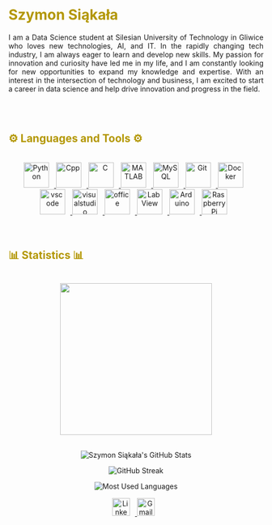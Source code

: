 <!-- Bio -->
<h1 style="color: #B39700"> <b> Szymon Siąkała </b> </h1>

<!-- GIF -->

<p align="justify">
    I am a Data Science student at Silesian University of Technology in Gliwice who loves new technologies, AI, and IT. In the rapidly changing tech industry, I am always eager to learn and develop new skills. My passion for innovation and curiosity have led me in my life, and I am constantly looking for new opportunities to expand my knowledge and expertise. With an interest in the intersection of technology and business, I am excited to start a career in data science and help drive innovation and progress in the field.
</p>
<br>
<br>

<!-- Languages and Tools -->
<h2 style="color: #B39700"> <b> ⚙️ Languages and Tools ⚙️ </b> </h2>
<br>

<!-- Icons resources -->
<!-- https://devicon.dev/ -->
<!-- https://www.flaticon.com/ -->
<div align="center">
    <a href="https://www.python.org/" target="_blank" rel="noreferrer">
        <img  alt="Python" height="50px" style="padding-right:10px" src="https://cdn.jsdelivr.net/gh/devicons/devicon/icons/python/python-original.svg"/>
    </a>
    <a href="https://isocpp.org/" target="_blank" rel="noreferrer">
        <img  alt="Cpp" height="50px" style="padding-right:10px" src="https://cdn.jsdelivr.net/gh/devicons/devicon/icons/cplusplus/cplusplus-original.svg"/>
    </a>
    <a href="https://www.cprogramming.com/" target="_blank" rel="noreferrer">
        <img  alt="C" height="50px" style="padding-right:10px" src="https://cdn.jsdelivr.net/gh/devicons/devicon/icons/c/c-original.svg"/>
    </a>
    <a href="https://www.mathworks.com/products/matlab.html" target="_blank" rel="noreferrer">
        <img  alt="MATLAB" height="50px" style="padding-right:10px" src="https://cdn.jsdelivr.net/gh/devicons/devicon/icons/matlab/matlab-original.svg"/>
    </a>
    <a href="https://www.mysql.com/" target="_blank" rel="noreferrer">
        <img  alt="MySQL" height="50px" style="padding-right:10px" src="https://cdn.jsdelivr.net/gh/devicons/devicon/icons/mysql/mysql-original.svg"/>
    </a>
    <a href="https://git-scm.com/" target="_blank" rel="noreferrer">
        <img  alt="Git" height="50px" style="padding-right:10px" src="https://cdn.jsdelivr.net/gh/devicons/devicon/icons/git/git-original.svg"/>
    </a>
    <a href="https://www.docker.com/" target="_blank" rel="noreferrer">
        <img  alt="Docker" height="50px" style="padding-right:10px" src="https://cdn.jsdelivr.net/gh/devicons/devicon/icons/docker/docker-plain-wordmark.svg"/>
    </a>
    <a href="https://code.visualstudio.com/" target="_blank" rel="noreferrer">
        <img  alt="vscode" height="50px" style="padding-right:10px"src="https://cdn.jsdelivr.net/gh/devicons/devicon/icons/vscode/vscode-original.svg"/>
    </a>
    <a href="https://visualstudio.microsoft.com/" target="_blank" rel="noreferrer">
        <img  alt="visualstudio" height="50px" style="padding-right:10px"src="https://cdn.jsdelivr.net/gh/devicons/devicon/icons/visualstudio/visualstudio-plain.svg"/>
    </a>
    <a href="https://www.office.com/" target="_blank" rel="noreferrer">
        <img  alt="office" height="50px" style="padding-right:10px"src="https://cdn-icons-png.flaticon.com/512/888/888867.png"/>
    </a>
    <a href="https://www.ni.com/en-au/shop/labview.html" target="_blank" rel="noreferrer">
        <img  alt="LabView" height="50px" style="padding-right:10px"src="https://cdn.jsdelivr.net/gh/devicons/devicon/icons/labview/labview-original.svg"/>
    </a>
    <a href="https://www.arduino.cc/" target="_blank" rel="noreferrer">
        <img  alt="Arduino" height="50px" style="padding-right:10px"src="https://cdn.jsdelivr.net/gh/devicons/devicon/icons/arduino/arduino-original.svg"/>
    </a>
    <a href="https://www.raspberrypi.org/" target="_blank" rel="noreferrer">
        <img  alt="RaspberryPi" height="50px" style="padding-right:10px"src="https://cdn.jsdelivr.net/gh/devicons/devicon/icons/raspberrypi/raspberrypi-original.svg"/>
    </a>
</div>
<br>
<br>

<!-- Statistics -->
<h2 style="color: #B39700"> <b> 📊 Statistics 📊 </b> </h2>
<br>

<div align="center">
    <img class="animated-gif" height="300px" src="https://media.giphy.com/media/gniz0qUijH8T7yRQWR/giphy.gif">
</div>
<br>

<!-- Stats cards resources -->
<!-- Github & languages stats: https://github.com/anuraghazra/github-readme-stats --> 
<!-- Streak stats: https://github.com/denvercoder1/github-readme-streak-stats -->
<div align="center">

![Szymon Siąkała's GitHub Stats](https://github-readme-stats.vercel.app/api?username=SzymonSiakala&hide=stars&count_private=true&show_icons=true&theme=algolia&border_radius=20)

![GitHub Streak](https://streak-stats.demolab.com?user=SzymonSiakala&count_private=true&theme=algolia&border_radius=20)

![Most Used Languages](https://github-readme-stats.vercel.app/api/top-langs/?username=SzymonSiakala&layout=compact&show_icons=true&theme=algolia&border_radius=20)
</div>

<!-- Footer -->
<!-- Icons resources -->
<!-- https://devicon.dev/ -->
<!-- https://www.flaticon.com/ -->
<div class="footer" align="center" style="margin:15px;">
    <a href="https://www.linkedin.com/in/szymon-siąkała/" target="_blank" rel="noreferrer">
        <img  alt="LinkedIn" height="35px" style="padding-right:10px" src="https://cdn.jsdelivr.net/gh/devicons/devicon/icons/linkedin/linkedin-original.svg"/>
    </a>
    <a href="mailto:ssiakala2000@gmail.com" target="_blank" rel="noreferrer">
        <img  alt="Gmail" height="35px" style="padding-right:10px" src="https://cdn-icons-png.flaticon.com/512/5968/5968534.png"/>
    </a>
</div>
